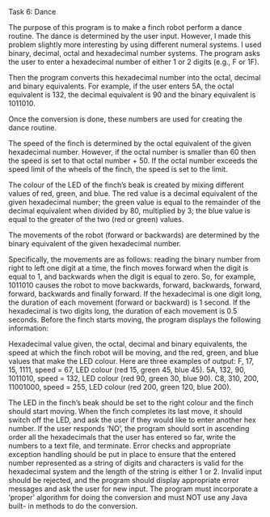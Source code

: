 Task 6: Dance

The purpose of this program is to make a finch robot perform a dance routine. The dance is determined by the user input. 
However, I made this problem slightly more interesting by using different numeral systems. 
I used binary, decimal, octal and hexadecimal number systems. 
The program asks the user to enter a hexadecimal number of either 1 or 2 digits (e.g., F or 1F). 

Then the program converts this hexadecimal number into the octal, decimal and binary equivalents. 
For example, if the user enters 5A, the octal equivalent is 132, the decimal equivalent is 90 and the binary equivalent is 1011010. 

Once the conversion is done, these numbers are used for creating the dance routine. 

The speed of the finch is determined by the octal equivalent of the given hexadecimal number. However, if the octal number is smaller than 60 then the speed is set to that octal number + 50. If the octal number exceeds the speed limit of the wheels of the finch, the speed is set to the limit. 

The colour of the LED of the finch’s beak is created by mixing different values of red, green, and blue. The red value is a decimal equivalent of the given hexadecimal number; the green value is equal to the remainder of the decimal equivalent when divided by 80, multiplied by 3; the blue value is equal to the greater of the two (red or green) values. 

The movements of the robot (forward or backwards) are determined by the binary equivalent of the given hexadecimal number. 

Specifically, the movements are as follows: reading the binary number from right to left one digit at a time, the finch moves forward when the digit is equal to 1, and backwards when the digit is equal to zero. So, for example, 1011010 causes the robot to move backwards, forward, backwards, forward, forward, backwards and finally forward. If the hexadecimal is one digit long, the duration of each movement (forward or backward) is 1 second. If the hexadecimal is two digits long, the duration of each movement is 0.5 seconds. Before the finch starts moving, the program displays the following information:

Hexadecimal value given, the octal, decimal and binary equivalents, the speed at which the finch robot will be moving, and the red, green, and blue values that make the LED colour. Here are three examples of output: F, 17, 15, 1111, speed = 67, LED colour (red 15, green 45, blue 45). 5A, 132, 90, 1011010, speed = 132, LED colour (red 90, green 30, blue 90). C8, 310, 200, 11001000, speed = 255, LED colour (red 200, green 120, blue 200). 

The LED in the finch’s beak should be set to the right colour and the finch should start moving. When the finch completes its last move, it should switch off the LED, and ask the user if they would like to enter another hex number. If the user responds ‘NO’, the program should sort in ascending order all the hexadecimals that the user has entered so far, write the numbers to a text file, and terminate. Error checks and appropriate exception handling should be put in place to ensure that the entered number represented as a string of digits and characters is valid for the hexadecimal system and the length of the string is either 1 or 2. Invalid input should be rejected, and the program should display appropriate error messages and ask the user for new input. The program must incorporate a ‘proper’ algorithm for doing the conversion and must NOT use any Java built- in methods to do the conversion.
